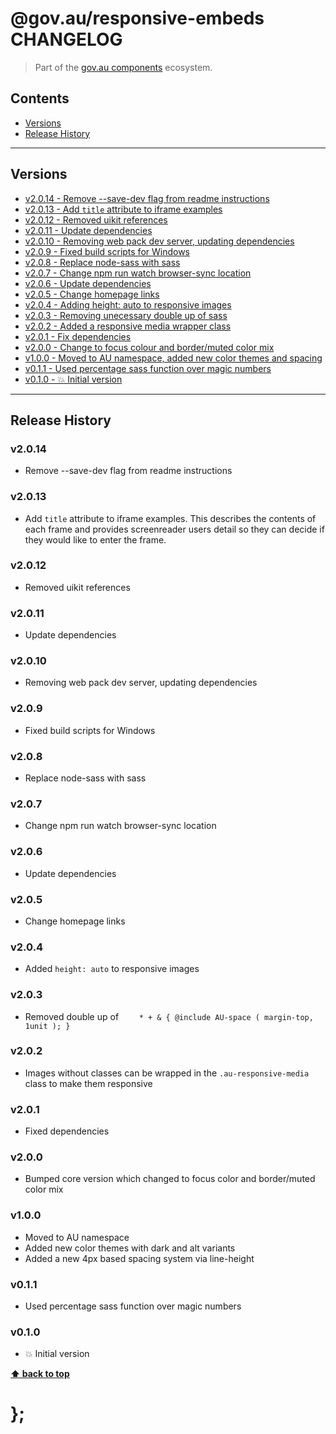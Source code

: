 @gov.au/responsive-embeds CHANGELOG
======================

> Part of the [gov.au components](https://github.com/govau/design-system-components/) ecosystem.


## Contents

* [Versions](#install)
* [Release History](#release-history)


----------------------------------------------------------------------------------------------------------------------------------------------------------------


## Versions

* [v2.0.14 - Remove --save-dev flag from readme instructions](#v2014)
* [v2.0.13 - Add `title` attribute to iframe examples](#v2013)
* [v2.0.12 - Removed uikit references](#v2012)
* [v2.0.11 - Update dependencies](#v2011)
* [v2.0.10 - Removing web pack dev server, updating dependencies](#v2010)
* [v2.0.9  - Fixed build scripts for Windows](#v209)
* [v2.0.8  - Replace node-sass with sass](#v208)
* [v2.0.7  - Change npm run watch browser-sync location](#v207)
* [v2.0.6  - Update dependencies](#v206)
* [v2.0.5  - Change homepage links](#v205)
* [v2.0.4  - Adding height: auto to responsive images](#v204)
* [v2.0.3  - Removing unecessary double up of sass](#v203)
* [v2.0.2  - Added a responsive media wrapper class](#v202)
* [v2.0.1  - Fix dependencies](#v201)
* [v2.0.0  - Change to focus colour and border/muted color mix](#v200)
* [v1.0.0  - Moved to AU namespace, added new color themes and spacing](#v100)
* [v0.1.1  - Used percentage sass function over magic numbers](#v011)
* [v0.1.0  - 💥 Initial version](#v010)


----------------------------------------------------------------------------------------------------------------------------------------------------------------


## Release History

### v2.0.14

- Remove --save-dev flag from readme instructions


### v2.0.13

- Add `title` attribute to iframe examples. This describes the contents of each frame and provides screenreader users detail so they can decide if they would like to enter the frame.


### v2.0.12

- Removed uikit references


### v2.0.11

- Update dependencies


### v2.0.10

- Removing web pack dev server, updating dependencies


### v2.0.9

- Fixed build scripts for Windows


### v2.0.8

- Replace node-sass with sass


### v2.0.7

- Change npm run watch browser-sync location


### v2.0.6

- Update dependencies


### v2.0.5

- Change homepage links


### v2.0.4

- Added `height: auto` to responsive images


### v2.0.3

- Removed double up of `	* + & { @include AU-space ( margin-top, 1unit ); }`


### v2.0.2

- Images without classes can be wrapped in the `.au-responsive-media` class to make them responsive


### v2.0.1

- Fixed dependencies


### v2.0.0

- Bumped core version which changed to focus color and border/muted color mix


### v1.0.0

- Moved to AU namespace
- Added new color themes with dark and alt variants
- Added a new 4px based spacing system via line-height


### v0.1.1

- Used percentage sass function over magic numbers


### v0.1.0

- 💥 Initial version


**[⬆ back to top](#contents)**


# };
